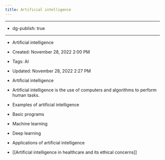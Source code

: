 ```yaml
---
title: Artificial intelligence
---
```


- --

- dg-publish: true

- --

- Artificial intelligence

- Created: November 28, 2022 2:00 PM

- Tags: AI

- Updated: November 28, 2022 2:27 PM

- Artificial intelligence

- Artificial intelligence is the use of computers and algorithms to perform human tasks.

- Examples of artificial intelligence

- Basic programs

- Machine learning

- Deep learning

- Applications of artificial intelligence

- [[Artificial intelligence in healthcare and its ethical concerns]]
